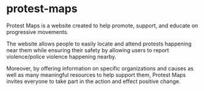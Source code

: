 # protest-maps
Protest Maps is a website created to help promote, support, and educate on progressive movements.  

The website allows people to easily locate and attend protests happening near them while ensuring their safety by allowing users to report violence/police violence happening nearby. 

Moreover, by offering information on specific organizations and causes as well as many meaningful resources to help support them, Protest Maps invites everyone to take part in the action and effect positive change.
